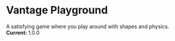 # Vantage Playground
A satisfying game where you play around with shapes and physics. <br>
<b>Current: </b> 1.0.0

